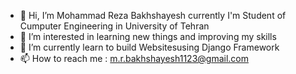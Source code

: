 - 👋 Hi, I’m Mohammad Reza Bakhshayesh
     currently I'm Student of Cumputer Engineering in University of Tehran
- 👀 I’m interested in learning new things and improving my skills
- 🌱 I’m currently learn to build Websitesusing Django Framework
- 📫 How to reach me : m.r.bakhshayesh1123@gmail.com


<!---
Baxayesh/Baxayesh is a ✨ special ✨ repository because its `README.md` (this file) appears on your GitHub profile.
You can click the Preview link to take a look at your changes.
--->
